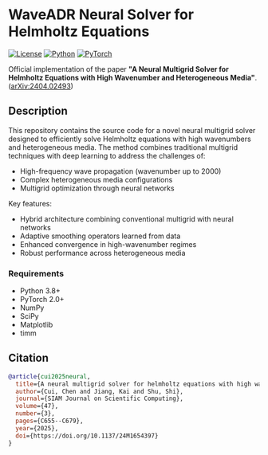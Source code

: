 # WaveADR Neural Solver for Helmholtz Equations

[![License](https://img.shields.io/badge/License-MIT-blue.svg)](LICENSE)
[![Python](https://img.shields.io/badge/Python-3.8%2B-blue.svg)](https://www.python.org/)
[![PyTorch](https://img.shields.io/badge/PyTorch-2.0%2B-orange.svg)](https://pytorch.org/)

Official implementation of the paper **"A Neural Multigrid Solver for Helmholtz Equations with High Wavenumber and Heterogeneous Media"**.([arXiv:2404.02493](https://arxiv.org/abs/2404.02493))

## Description

This repository contains the source code for a novel neural multigrid solver designed to efficiently solve Helmholtz equations with high wavenumbers and heterogeneous media. The method combines traditional multigrid techniques with deep learning to address the challenges of:

- High-frequency wave propagation (wavenumber up to 2000)
- Complex heterogeneous media configurations
- Multigrid optimization through neural networks

Key features:
- Hybrid architecture combining conventional multigrid with neural networks
- Adaptive smoothing operators learned from data
- Enhanced convergence in high-wavenumber regimes
- Robust performance across heterogeneous media



### Requirements
- Python 3.8+
- PyTorch 2.0+
- NumPy
- SciPy
- Matplotlib
- timm

## Citation

```bibtex
@article{cui2025neural,
  title={A neural multigrid solver for helmholtz equations with high wavenumber and heterogeneous media},
  author={Cui, Chen and Jiang, Kai and Shu, Shi},
  journal={SIAM Journal on Scientific Computing},
  volume={47},
  number={3},
  pages={C655--C679},
  year={2025},
  doi={https://doi.org/10.1137/24M1654397}
}
```



